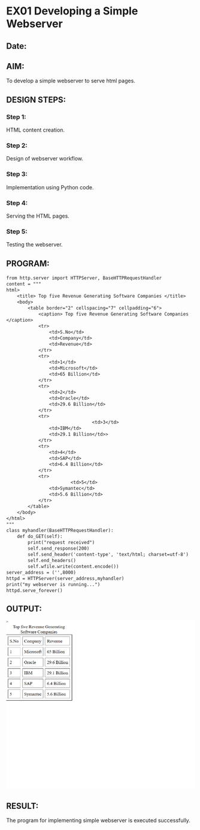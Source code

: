 # EX01 Developing a Simple Webserver
## Date:

## AIM:
To develop a simple webserver to serve html pages.

## DESIGN STEPS:
### Step 1: 
HTML content creation.

### Step 2:
Design of webserver workflow.

### Step 3:
Implementation using Python code.

### Step 4:
Serving the HTML pages.

### Step 5:
Testing the webserver.

## PROGRAM:
```
from http.server import HTTPServer, BaseHTTPRequestHandler
content = """
html>
	<title> Top five Revenue Generating Software Companies </title>
	<body>
		<table border="2" cellspacing="7" cellpadding="6">
			<caption> Top five Revenue Generating Software Companies </caption>
			<tr>
				<td>S.No</td>
				<td>Company</td>
				<td>Revenue</td>
			</tr>
			<tr>
				<td>1</td>
				<td>Microsoft</td>
				<td>65 Billion</td>
			</tr>
			<tr>        
                <td>2</td>		
                <td>Oracle</td>
				<td>29.6 Billion</td>
			</tr>
			<tr>
                                <td>3</td>
				<td>IBM</td>
				<td>29.1 Billion</td>>
			</tr>
			<tr>
				<td>4</td>
				<td>SAP</td>
				<td>6.4 Billion</td>
			</tr>
			<tr>
               			<td>5</td>
				<td>Symantec</td>
				<td>5.6 Billion</td>
			</tr>
		</table>
	</body>
</html>
"""
class myhandler(BaseHTTPRequestHandler):
    def do_GET(self):
        print("request received")
        self.send_response(200)
        self.send_header('content-type', 'text/html; charset=utf-8')
        self.end_headers()
        self.wfile.write(content.encode())
server_address = ('',8000)
httpd = HTTPServer(server_address,myhandler)
print("my webserver is running...")
httpd.serve_forever()
```


## OUTPUT:
![Alt text](<Screenshot 2023-10-27 145020.png>)


## RESULT:
The program for implementing simple webserver is executed successfully.
